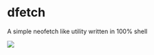 # dfetch

A simple neofetch like utility written in 100% shell

![](https://media.discordapp.net/attachments/1199630396846002276/1222912671754485932/image.png?ex=6617f12d&is=66057c2d&hm=ff805862c0a036894d3f09baf4da02d1d7d00272430bf1badc693ddd95733285&=&format=webp&quality=lossless&width=501&height=270)
